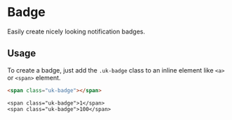 # Badge

<p class="uk-text-lead">Easily create nicely looking notification badges.</p>

## Usage

To create a badge, just add the `.uk-badge` class to an inline element like `<a>` or `<span>` element.

```html
<span class="uk-badge"></span>
```

```example
<span class="uk-badge">1</span>
<span class="uk-badge">100</span>
```
